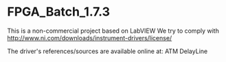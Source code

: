 # FPGA_Batch_1.7.3

This is a non-commercial project based on LabVIEW
We try to comply with http://www.ni.com/downloads/instrument-drivers/license/ 

The driver's references/sources are available online at:
ATM DelayLine
